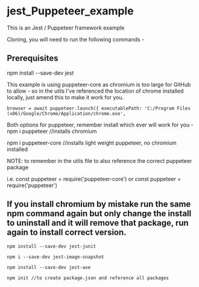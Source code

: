 # jest_Puppeteer_example
This is an Jest / Puppeteer framework example

Cloning, you will need to run the following commands -

## Prerequisites
npm install --save-dev jest

This example is using puppeteer-core as chromium is too large for GitHub to allow - so in the utils I've referenced the location of chrome installed locally, just amend this to make it work for you.

    browser = await puppeteer.launch({ executablePath: 'C:/Program Files (x86)/Google/Chrome/Application/chrome.exe',

Both options for puppeteer, remember install which ever will work for you -
npm i puppeteer //installs chromium

npm i puppeteer-core //installs light weight puppeteer, no chromium installed

NOTE: to remember in the utils file to also reference the correct puppeteer package 

i.e. const puppeteer = require('puppeteer-core') or const puppeteer = require('puppeteer')

If you install chromium by mistake run the same npm command again but only change the install to uninstall and it will remove that package, run again to install correct version.
---------------------------------------------
```
npm install --save-dev jest-junit
```
```
npm i --save-dev jest-image-snapshot
```
```
npm install --save-dev jest-axe
```
```
npm init //to create package.json and reference all packages
```